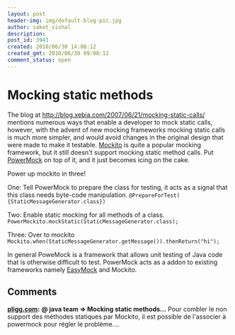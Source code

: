 ```yaml
---
layout: post
header-img: img/default-blog-pic.jpg
author: saket_vishal
description: 
post_id: 3941
created: 2010/06/30 14:08:12
created_gmt: 2010/06/30 09:08:12
comment_status: open
---
```


# Mocking static methods

<p>The blog at <a href="http://blog.xebia.com/2007/06/21/mocking-static-calls/">http://blog.xebia.com/2007/06/21/mocking-static-calls/</a> mentions numerous ways that enable a developer to mock static calls, however, with the advent of new mocking frameworks mocking static calls is much more simpler, and would avoid changes in the original design that were made to make it testable. <a href="http://mockito.org/">Mockito</a> is quite a popular mocking framework, but it still doesn't support  mocking static method calls. Put <a href="http://code.google.com/p/powermock/">PowerMock</a> on top of it, and it just becomes icing on the cake.
<!--more--></p>
<p>Power up mockito in three!</p>
<p>One: Tell PowerMock to prepare the class for testing, it acts as a signal that this class needs byte-code manipulation.
<code>@PrepareForTest( {StaticMessageGenerator.class})</code></p>
<p>Two: Enable static mocking for all methods of a class.
<code>PowerMockito.mockStatic(StaticMessageGenerator.class);</code></p>
<p>Three: Over to mockito
<code>Mockito.when(StaticMessageGenerator.getMessage()).thenReturn("hi");</code></p>
<p>In general PoweMock is a framework that allows unit testing of Java code that is otherwise difficult to test. PowerMock acts as a addon to existing frameworks namely <a href="http://easymock.org/">EasyMock</a> and Mockito.</p>

## Comments

**[pligg.com](#4692 "2011-01-04 04:09:28"):** **@ java team => Mocking static methods...** Pour combler le non support des méthodes statiques par Mockito, il est possible de l'associer à powermock pour régler le problème....

